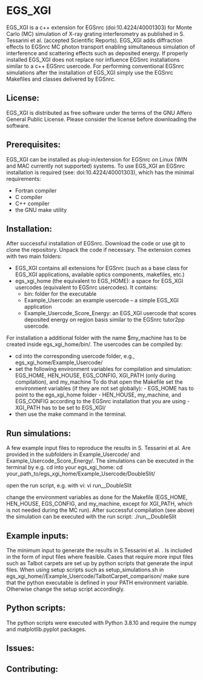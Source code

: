 # EGS_XGI
EGS_XGI is a c++ extension for EGSnrc (doi:10.4224/40001303) for Monte Carlo (MC) simulation of X-ray grating interferometry as published in S. Tessarini et al. (accepted Scientific Reports). 
EGS_XGI adds diffraction effects to EGSnrc MC photon transport enabling simultaneous simulation of interference and scattering effects such as deposited energy. If properly installed EGS_XGI does not replace nor influence EGSnrc installations similar to a c++ EGSnrc usercode. For performing conventional EGSnrc simulations after the installation of EGS_XGI simply use the EGSnrc Makefiles and classes delivered by EGSnrc.



## License:
EGS_XGI is distributed as free software under the terms of the GNU Affero General Public License. Please consider the license before downloading the software.


## Prerequisites:
EGS_XGI can be installed as plug-in/extension for EGSnrc on Linux (WIN and MAC currently not supported) systems. To use EGS_XGI an EGSnrc installation is required (see: doi:10.4224/40001303), which has the minimal requirements:
 - Fortran compiler 
 - C compiler 
 - C++ compiler 
 - the GNU make utility


## Installation:
After successful installation of EGSnrc. Download the code or use git to clone the repository.
Unpack the code if necessary.
The extension comes with two main folders:
- EGS_XGI contains all extensions for EGSnrc (such as a base class for EGS_XGI applications, available optics components, makefiles, etc.)
- egs_xgi_home (the equivalent to EGS_HOME): a space for EGS_XGI usercodes (equivalent to EGSnrc usercodes). It contains:
  - bin: folder for the executable
  - Example_Usercode: an example usercode – a simple EGS_XGI application
  - Example_Usercode_Score_Energy: an EGS_XGI usercode that scores deposited energy on region basis similar to the EGSnrc tutor2pp usercode.

For installation a additional folder with the name $my_machine has to be created inside egs_xgi_home/bin/.
The usercodes can be compiled by:
- cd into the corresponding usercode folder, e.g., egs_xgi_home/Example_Usercode/
- set the following environment variables for compilation and simulation:
  EGS_HOME, HEN_HOUSE, EGS_CONFIG, XGI_PATH (only during compilation), and my_machine
  To do that open the Makefile set the environment variables (if they are not set globally): 
	  - EGS_HOME has to point to the egs_xgi_home folder
	  - HEN_HOUSE, my_machine, and EGS_CONFIG according to the EGSnrc installation that you are using
	  - XGI_PATH has to be set to EGS_XGI/
- then use the make command in the terminal.

## Run simulations:
A few example input files to reproduce the results in S. Tessarini et al. Are provided in the subfolders in Example_Usercode/ and  Example_Usercode_Score_Energy/. The simulations can be executed in the terminal by e.g. cd into your egs_xgi_home:
cd your_path_to/egs_xgi_home/Example_Usercode/DoubleSlit/

open the run script, e.g. with vi:
vi run__DoubleSlit

change the environment variables as done for the Makefile (EGS_HOME, HEN_HOUSE, EGS_CONFIG, and my_machine, except for XGI_PATH, which is not needed during the MC run). After successful compilation (see above) the simulation can be executed with the run script:
./run__DoubleSlit

## Example inputs:
The minimum input to generate the results in S.Tessarini et al. . Is included in the form of input files  where feasible. Cases that require more input files such as Talbot carpets are set up by python scripts that generate the input files. When using setup scripts such as setup_simulations.sh in egs_xgi_home//Example_Usercode/TalbotCarpet_comparison/ make sure that the python executable is defined in your PATH environment variable. Otherwise change the setup script accordingly.

## Python scripts:
The python scripts were executed with Python 3.8.10 and require the numpy and matplotlib.pyplot packages.


## Issues:

## Contributing:
